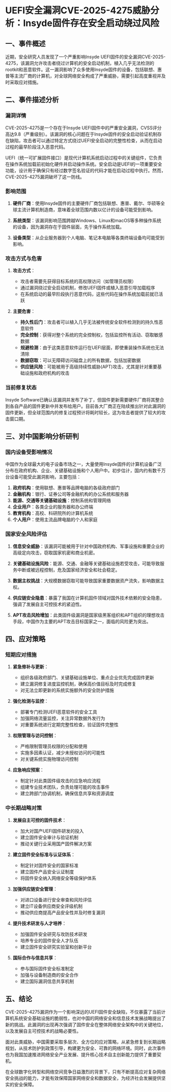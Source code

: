  # UEFI安全漏洞CVE-2025-4275威胁分析：Insyde固件存在安全启动绕过风险

## 一、事件概述

近期，安全研究人员发现了一个严重影响Insyde UEFI固件的安全漏洞CVE-2025-4275，该漏洞允许攻击者绕过计算机的安全启动机制，植入几乎无法检测的rootkit和恶意软件。这一漏洞影响了众多使用Insyde固件的设备，包括联想、惠普等主流厂商的计算机，对全球网络安全构成了严重威胁，需要引起高度重视并及时采取应对措施。

## 二、事件描述分析

### 漏洞详情

CVE-2025-4275是一个存在于Insyde UEFI固件中的严重安全漏洞，CVSS评分高达9.8（严重级别）。该漏洞的核心问题在于Insyde固件的安全启动验证机制存在缺陷，攻击者可以通过特定方式绕过UEFI安全启动的完整性检查，从而在启动过程的最早阶段注入恶意代码。

UEFI（统一可扩展固件接口）是现代计算机系统启动过程中的关键组件，它负责在操作系统加载前初始化硬件并启动操作系统。安全启动是UEFI的一项重要安全功能，设计用于确保只有经过数字签名验证的代码才能在启动过程中执行。然而，CVE-2025-4275漏洞破坏了这一防线。

### 影响范围

1. **硬件厂商**：使用Insyde固件的主要硬件厂商包括联想、惠普、戴尔、华硕等全球主流计算机制造商，意味着全球范围内数以亿计的设备可能受到影响。

2. **系统类型**：该漏洞影响范围跨越Windows、Linux和macOS等多种操作系统的设备，因为漏洞存在于固件层面，先于操作系统加载。

3. **设备类型**：从企业服务器到个人电脑、笔记本电脑等各类终端设备均可能受到影响。

### 攻击方式与危害

1. **攻击方式**：
   - 攻击者需要先获得目标系统的高权限访问（如管理员权限）
   - 通过漏洞绕过安全启动机制，修改UEFI固件或植入恶意引导加载程序
   - 在系统启动的最早阶段执行恶意代码，这些代码在操作系统加载前就已活跃

2. **主要危害**：
   - **持久性后门**：攻击者可以植入几乎无法被传统安全软件检测到的持久性恶意软件
   - **完全控制**：获得对整个系统的完全控制权，包括监控所有活动、窃取敏感数据
   - **规避检测**：由于这类恶意软件运行在UEFI层面，即使重装操作系统也无法清除
   - **数据窃取**：可以无障碍访问磁盘上的所有数据，包括加密数据
   - **供应链风险**：可能被用于高级持续性威胁(APT)攻击，尤其是针对重要基础设施和政府机构的攻击

### 当前修复状态

Insyde Software已确认该漏洞并发布了补丁，但固件更新需要硬件厂商将其整合到各自产品的固件更新中并发布给用户。目前各大厂商正在陆续推出针对此漏洞的固件更新，但全球范围内的修复过程预计将耗时较长，这为攻击者提供了较大的攻击窗口期。

## 三、对中国影响分析研判

### 国内设备受影响情况

中国作为全球最大的电子设备市场之一，大量使用Insyde固件的计算机设备广泛分布在政府机构、企业、关键基础设施和个人用户中。初步估计，国内约有数千万台设备可能受此漏洞影响，主要包括：

1. **政府机构**：使用联想、惠普等品牌电脑的各级政府部门
2. **金融机构**：银行、证券公司等金融机构的办公系统和服务器
3. **能源、交通等关键基础设施**：控制系统和管理网络
4. **企业用户**：各类企业的服务器和办公终端
5. **教育机构**：高校、科研院所的计算机系统
6. **个人用户**：使用主流品牌电脑的个人和家庭

### 国家安全风险评估

1. **信息安全威胁**：该漏洞可能被用于针对中国政府机构、军事设施和重要企业的高级定向攻击，窃取国家机密和商业机密。

2. **关键基础设施风险**：能源、交通、金融等关键基础设施若受攻击，可能导致服务中断或被远程控制，危及国家经济安全和社会稳定。

3. **数据主权挑战**：大规模数据窃取可能导致国家重要数据资产流失，影响数据主权。

4. **供应链安全隐患**：暴露了我国在计算机固件领域对国外技术依赖的安全隐患，强调了发展自主可控技术的紧迫性。

5. **APT攻击风险增加**：此类固件级漏洞是国家级黑客组织和APT组织的理想攻击手段，中国作为主要的APT攻击目标国家之一，面临的风险更为突出。

## 四、应对策略

### 短期应对措施

1. **紧急修补与更新**：
   - 组织各级政府部门、关键基础设施单位、重点企业优先完成固件更新
   - 建立漏洞修复进度监控机制，确保高价值目标及时完成修复
   - 对无法立即更新的系统实施额外的安全防护措施

2. **强化检测与监控**：
   - 部署专门检测UEFI恶意软件的安全工具
   - 加强网络流量监控，关注异常数据外发行为
   - 对重要系统进行定期完整性检查，验证固件完整性

3. **权限管理与访问控制**：
   - 严格限制管理员权限的分配和使用
   - 实施多因素认证，减少未授权访问的可能性
   - 对关键系统实施物理访问控制

4. **应急响应预案**：
   - 制定针对此类固件级攻击的应急响应流程
   - 组建专业技术团队，负责处理可能的攻击事件
   - 建立跨部门协调机制，确保信息共享和资源调度

### 中长期战略对策

1. **发展自主可控的固件技术**：
   - 加大对国产UEFI固件研发的投入
   - 建立固件安全审计与验证机制
   - 推动关键行业采用国产固件解决方案

2. **建立固件安全标准与认证体系**：
   - 制定针对固件安全的国家标准
   - 建立固件产品安全认证制度
   - 将固件安全纳入网络安全等级保护体系

3. **加强供应链安全管理**：
   - 对进口设备进行安全审查和风险评估
   - 建立IT设备供应商安全评级机制
   - 推动供应商提高产品安全性并及时修复漏洞

4. **提升技术研发与人才培养**：
   - 加强固件安全研究与攻防技术研发
   - 培养专业的固件安全人才队伍
   - 建立固件安全研究实验室和创新平台

5. **国际合作与信息共享**：
   - 参与国际固件安全标准制定
   - 加强与设备制造商的安全合作
   - 建立国际漏洞信息共享机制

## 五、结论

CVE-2025-4275漏洞作为一个影响深远的UEFI固件安全缺陷，不仅暴露了当前计算机系统安全基础设施的脆弱性，也对中国的网络安全和信息技术发展战略提出了新的挑战。此漏洞的出现再次强调了固件安全在整体网络安全架构中的关键地位，以及发展自主可控技术的战略必要性。

面对此类威胁，中国需要采取多层次、全方位的应对策略，从紧急修复到长期战略规划，从技术防护到政策引导，构建更为安全、可靠的网络环境。同时，此次事件也为我国加速推进网络安全产业发展、提升核心技术自主创新能力提供了重要契机。

在全球数字化转型和网络空间竞争日益激烈的背景下，只有不断提高应对复杂网络安全挑战的能力，才能有效保障国家网络安全和数据安全，为经济社会发展提供坚实的安全保障。